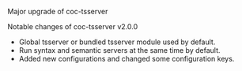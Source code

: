 
Major upgrade of coc-tsserver

Notable changes of coc-tsserver v2.0.0

- Global tsserver or bundled tsserver module used by default.
- Run syntax and semantic servers at the same time by default.
- Added new configurations and changed some configuration keys.
